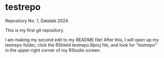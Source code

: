 # testrepo
Repository No. 1, Datalab 2024 

This is my first git repository.

I am making my second edit to my README file! After this, I will open up my testrepo folder, click the RShield testrepo.Rproj file, and look for "testrepo" in the upper right corner of my RStudio screen.
